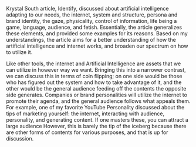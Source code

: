 Krystal South article, Identify, discussed about artificial intelligence adapting to our needs, the internet, system and structure, persona and brand identity, the gaze, physicality, control of information, life being a game, language, audience, and fetish. Essentially, the article generalizes these elements, and provided some examples for its reasons. Based on my understandings, the article aims for a better understanding of how the artificial intelligence and internet works, and broaden our spectrum on how to utilize it.

Like other tools, the internet and Artificial Intelligence are assets that we can utilize in however way we want. Bringing this into a narrower contrast, we can discuss this in terms of coin flipping; on one side would be those who has figured out the system and how to take advantage of it, and the other would be the general audience feeding off the contents the opposite side generates. Companies or brand personalities will utilize the internet to promote their agenda, and the general audience follows what appeals them. For example, one of my favorite YouTube Personality discussed about the tips of marketing yourself: the internet, interacting with audience, personality, and generating content. If one masters these, you can attract a large audience However, this is barely the tip of the iceberg because there are other forms of contents for various purposes, and that is up for discussion.
